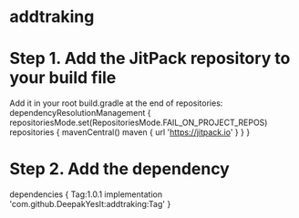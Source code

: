 # addtraking
# Step 1. Add the JitPack repository to your build file
Add it in your root build.gradle at the end of repositories:
dependencyResolutionManagement {
		repositoriesMode.set(RepositoriesMode.FAIL_ON_PROJECT_REPOS)
		repositories {
			mavenCentral()
			maven { url 'https://jitpack.io' }
		}
	}
# Step 2. Add the dependency
dependencies {
          Tag:1.0.1
	        implementation 'com.github.DeepakYesIt:addtraking:Tag'
	}
